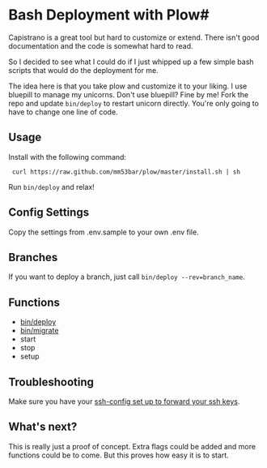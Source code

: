 # Bash Deployment with Plow#

Capistrano is a great tool but hard to customize or extend. There isn't good documentation and the code is somewhat hard to read.

So I decided to see what I could do if I just whipped up a few simple bash scripts that would do the deployment for me.

The idea here is that you take plow and customize it to your liking. I use bluepill to manage my unicorns. Don't use bluepill? Fine by me! Fork the repo and update `bin/deploy` to restart unicorn directly. You're only going to have to change one line of code.

## Usage ##

Install with the following command:

     curl https://raw.github.com/mm53bar/plow/master/install.sh | sh

Run `bin/deploy` and relax!

## Config Settings ##

Copy the settings from .env.sample to your own .env file.

## Branches ##

If you want to deploy a branch, just call `bin/deploy --rev=branch_name`.

## Functions ##

* [bin/deploy](https://github.com/mm53bar/plow/blob/master/bin/deploy)
* [bin/migrate](https://github.com/mm53bar/plow/blob/master/bin/migrate)
* start
* stop
* setup

## Troubleshooting ##

Make sure you have your [ssh-config set up to forward your ssh keys](https://help.github.com/articles/using-ssh-agent-forwarding).

## What's next? ##

This is really just a proof of concept. Extra flags could be added and more functions could be to come. But this proves how easy it is to start.
